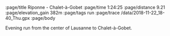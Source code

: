 :page/title Riponne - Chalet-à-Gobet
:page/time 1:24:25
:page/distance 9.21
:page/elevation_gain 382m
:page/tags run
:page/trace /data/2018-11-22_18-40_Thu.gpx
:page/body

Evening run from the center of Lausanne to Chalet-à-Gobet.
